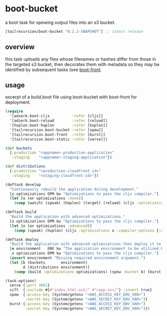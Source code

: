 # boot-bucket
a boot task for spewing output files into an s3 bucket.

[](dependency)
```clojure
[tailrecursion/boot-bucket "0.2.1-SNAPSHOT"] ;; latest release
```
[](/dependency)

## overview
this task uploads any files whose filenames or hashes differ from those in the
targeted s3 bucket, then decorates them with metadata so they may be identified
by subsequent tasks (see [boot-front](https://github.com/tailrecursion/boot-front).

## usage
excerpt of a build.boot file using boot-bucket with boot-front for deployment.
```clojure
(require
  '[adzerk.boot-cljs          :refer [cljs]]
  '[adzerk.boot-reload        :refer [reload]]
  '[hoplon.boot-hoplon        :refer [hoplon]]
  '[tailrecursion.boot-bucket :refer [spew]]
  '[tailrecursion.boot-front  :refer [burst]]
  '[tailrecursion.boot-static :refer [serve]])

(def buckets
  {:production "<appname>-production-application"
   :staging    "<appname>-staging-application"})

(def distributions
  {:production "<production-cloudfront-id>"
   :staging    "<staging-cloudfront-id>"})

(deftask develop
  "Continuously rebuild the application during development."
  [o optimizations OPM kw "Optimizations to pass the cljs compiler."]
  (let [o (or optimizations :none)]
    (comp (watch) (speak) (hoplon) (target) (reload) (cljs :optimizations o) (serve))))

(deftask build
  "Build the application with advanced optimizations."
  [o optimizations OPM kw "Optimizations to pass the cljs compiler."]
  (let [o (or optimizations :advanced)]
    (comp (speak) (hoplon) (cljs :optimizations o :compiler-options {:elide-asserts true}) (sift))))

(deftask deploy
  "Build the application with advanced optimizations then deploy it to s3."
  [e environment   ENV kw "The application environment to be utilized by the service."
   o optimizations OPM kw "Optimizations to pass the cljs compiler."]
  (assert environment "Missing required environment argument.")
  (let [b (buckets       environment)
        d (distributions environment)]
    (comp (build :optimizations optimizations) (spew :bucket b) (burst :distribution d))))

(task-options!
  serve {:port 3001}
  sift  {:include #{#"index.html.out/" #"<app-ns>/"} :invert true}
  spew  {:access-key (System/getenv "<AWS_ACCESS_KEY_ENV_VAR>")
         :secret-key (System/getenv "<AWS_SECRET_KEY_ENV_VAR>")}
  burst {:access-key (System/getenv "<AWS_ACCESS_KEY_ENV_VAR>")
         :secret-key (System/getenv "<AWS_SECRET_KEY_ENV_VAR>")})
```

